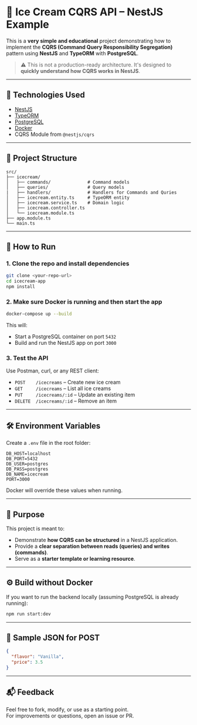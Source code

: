 # 🧊 Ice Cream CQRS API – NestJS Example

This is a **very simple and educational** project demonstrating how to implement the **CQRS (Command Query Responsibility Segregation)** pattern using **NestJS** and **TypeORM** with **PostgreSQL**.

> ⚠️ This is not a production-ready architecture. It's designed to **quickly understand how CQRS works in NestJS**.

---

## 🧱 Technologies Used

- [NestJS](https://nestjs.com/)
- [TypeORM](https://typeorm.io/)
- [PostgreSQL](https://www.postgresql.org/)
- [Docker](https://www.docker.com/)
- CQRS Module from `@nestjs/cqrs`

---

## 📁 Project Structure

```
src/
├── icecream/
│   ├── commands/              # Command models
│   ├── queries/               # Query models
|   ├── handlers/              # Handlers for Commands and Quries
│   ├── icecream.entity.ts     # TypeORM entity
│   ├── icecream.service.ts    # Domain logic
│   ├── icecream.controller.ts
│   └── icecream.module.ts
├── app.module.ts
└── main.ts
```

---

## 🚀 How to Run

### 1. Clone the repo and install dependencies

```bash
git clone <your-repo-url>
cd icecream-app
npm install
```

### 2. Make sure Docker is running and then start the app

```bash
docker-compose up --build
```

This will:

- Start a PostgreSQL container on port `5432`
- Build and run the NestJS app on port `3000`

### 3. Test the API

Use Postman, curl, or any REST client:

- `POST    /icecreams` – Create new ice cream  
- `GET     /icecreams` – List all ice creams  
- `PUT     /icecreams/:id` – Update an existing item  
- `DELETE  /icecreams/:id` – Remove an item  

---

## 🛠 Environment Variables

Create a `.env` file in the root folder:

```env
DB_HOST=localhost
DB_PORT=5432
DB_USER=postgres
DB_PASS=postgres
DB_NAME=icecream
PORT=3000
```

Docker will override these values when running.

---

## 📌 Purpose

This project is meant to:

- Demonstrate **how CQRS can be structured** in a NestJS application.
- Provide a **clear separation between reads (queries) and writes (commands)**.
- Serve as a **starter template or learning resource**.

---

## ⚙️ Build without Docker

If you want to run the backend locally (assuming PostgreSQL is already running):

```bash
npm run start:dev
```

---

## 🧪 Sample JSON for POST

```json
{
  "flavor": "Vanilla",
  "price": 3.5
}
```

---

## 📬 Feedback

Feel free to fork, modify, or use as a starting point.  
For improvements or questions, open an issue or PR.